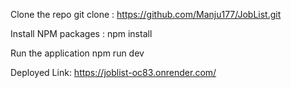 Clone the repo git clone : https://github.com/Manju177/JobList.git

Install NPM packages : npm install

Run the application npm run dev

Deployed Link: https://joblist-oc83.onrender.com/
